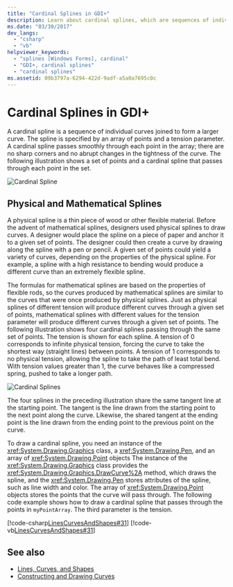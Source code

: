 ```yaml
---
title: "Cardinal Splines in GDI+"
description: Learn about cardinal splines, which are sequences of individual curves joined to form a larger curve, in GDI+.
ms.date: "03/30/2017"
dev_langs: 
  - "csharp"
  - "vb"
helpviewer_keywords: 
  - "splines [Windows Forms], cardinal"
  - "GDI+, cardinal splines"
  - "cardinal splines"
ms.assetid: 09b3797a-6294-422d-9adf-a5a0a7695c0c
---
```

# Cardinal Splines in GDI+
A cardinal spline is a sequence of individual curves joined to form a larger curve. The spline is specified by an array of points and a tension parameter. A cardinal spline passes smoothly through each point in the array; there are no sharp corners and no abrupt changes in the tightness of the curve. The following illustration shows a set of points and a cardinal spline that passes through each point in the set.  
  
 ![Cardinal Spline](./media/aboutgdip02-art09.gif "Aboutgdip02_art09")  
  
## Physical and Mathematical Splines  
 A physical spline is a thin piece of wood or other flexible material. Before the advent of mathematical splines, designers used physical splines to draw curves. A designer would place the spline on a piece of paper and anchor it to a given set of points. The designer could then create a curve by drawing along the spline with a pen or pencil. A given set of points could yield a variety of curves, depending on the properties of the physical spline. For example, a spline with a high resistance to bending would produce a different curve than an extremely flexible spline.  
  
 The formulas for mathematical splines are based on the properties of flexible rods, so the curves produced by mathematical splines are similar to the curves that were once produced by physical splines. Just as physical splines of different tension will produce different curves through a given set of points, mathematical splines with different values for the tension parameter will produce different curves through a given set of points. The following illustration shows four cardinal splines passing through the same set of points. The tension is shown for each spline. A tension of 0 corresponds to infinite physical tension, forcing the curve to take the shortest way (straight lines) between points. A tension of 1 corresponds to no physical tension, allowing the spline to take the path of least total bend. With tension values greater than 1, the curve behaves like a compressed spring, pushed to take a longer path.  
  
 ![Cardinal Splines](./media/aboutgdip02-art10.gif "Aboutgdip02_art10")  
  
 The four splines in the preceding illustration share the same tangent line at the starting point. The tangent is the line drawn from the starting point to the next point along the curve. Likewise, the shared tangent at the ending point is the line drawn from the ending point to the previous point on the curve.  
  
 To draw a cardinal spline, you need an instance of the <xref:System.Drawing.Graphics> class, a <xref:System.Drawing.Pen>, and an array of <xref:System.Drawing.Point> objects The instance of the <xref:System.Drawing.Graphics> class provides the <xref:System.Drawing.Graphics.DrawCurve%2A> method, which draws the spline, and the <xref:System.Drawing.Pen> stores attributes of the spline, such as line width and color. The array of <xref:System.Drawing.Point> objects stores the points that the curve will pass through. The following code example shows how to draw a cardinal spline that passes through the points in `myPointArray`. The third parameter is the tension.  
  
 [!code-csharp[LinesCurvesAndShapes#31](~/samples/snippets/csharp/VS_Snippets_Winforms/LinesCurvesAndShapes/CS/Class1.cs#31)]
 [!code-vb[LinesCurvesAndShapes#31](~/samples/snippets/visualbasic/VS_Snippets_Winforms/LinesCurvesAndShapes/VB/Class1.vb#31)]  
  
## See also

- [Lines, Curves, and Shapes](lines-curves-and-shapes.md)
- [Constructing and Drawing Curves](constructing-and-drawing-curves.md)
